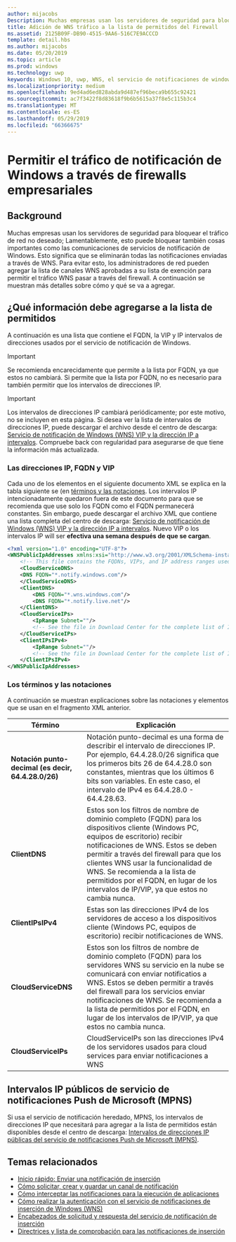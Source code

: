 ```yaml
---
author: mijacobs
Description: Muchas empresas usan los servidores de seguridad para bloquear el tráfico no deseado. Este documento describe cómo permitir el tráfico WNS pasar a través de firewalls.
title: Adición de WNS tráfico a la lista de permitidos del Firewall
ms.assetid: 2125B09F-DB90-4515-9AA6-516C7E9ACCCD
template: detail.hbs
ms.author: mijacobs
ms.date: 05/20/2019
ms.topic: article
ms.prod: windows
ms.technology: uwp
keywords: Windows 10, uwp, WNS, el servicio de notificaciones de windows, notificación, windows, firewall, solución de problemas, IP, el tráfico, enterprise, red, IPv4, VIP, FQDN, dirección IP pública
ms.localizationpriority: medium
ms.openlocfilehash: 9ed4ad6ed828abda9d487ef96beca9b655c92421
ms.sourcegitcommit: ac7f3422f8d83618f9b6b5615a37f8e5c115b3c4
ms.translationtype: MT
ms.contentlocale: es-ES
ms.lasthandoff: 05/29/2019
ms.locfileid: "66366675"
---
```

# <a name="allowing-windows-notification-traffic-through-enterprise-firewalls"></a>Permitir el tráfico de notificación de Windows a través de firewalls empresariales

## <a name="background"></a>Background
Muchas empresas usan los servidores de seguridad para bloquear el tráfico de red no deseado; Lamentablemente, esto puede bloquear también cosas importantes como las comunicaciones de servicios de notificación de Windows. Esto significa que se eliminarán todas las notificaciones enviadas a través de WNS. Para evitar esto, los administradores de red pueden agregar la lista de canales WNS aprobadas a su lista de exención para permitir el tráfico WNS pasar a través del firewall. A continuación se muestran más detalles sobre cómo y qué se va a agregar. 


## <a name="what-information-should-be-added-to-the-allowlist"></a>¿Qué información debe agregarse a la lista de permitidos
A continuación es una lista que contiene el FQDN, la VIP y IP intervalos de direcciones usados por el servicio de notificación de Windows. 

> [!IMPORTANT]
> Se recomienda encarecidamente que permite a la lista por FQDN, ya que estos no cambiará. Si permite que la lista por FQDN, no es necesario para también permitir que los intervalos de direcciones IP.

> [!IMPORTANT]
> Los intervalos de direcciones IP cambiará periódicamente; por este motivo, no se incluyen en esta página. Si desea ver la lista de intervalos de direcciones IP, puede descargar el archivo desde el centro de descarga: [Servicio de notificación de Windows (WNS) VIP y la dirección IP a intervalos](https://www.microsoft.com/download/details.aspx?id=44238). Compruebe back con regularidad para asegurarse de que tiene la información más actualizada. 


### <a name="fqdns-vips-and-ips"></a>Las direcciones IP, FQDN y VIP
Cada uno de los elementos en el siguiente documento XML se explica en la tabla siguiente se (en [términos y las notaciones](#terms-and-notations). Los intervalos IP intencionadamente quedaron fuera de este documento para que se recomienda que use solo los FQDN como el FQDN permanecerá constantes. Sin embargo, puede descargar el archivo XML que contiene una lista completa del centro de descarga: [Servicio de notificación de Windows (WNS) VIP y la dirección IP a intervalos](https://www.microsoft.com/download/details.aspx?id=44238). Nuevo VIP o los intervalos IP will ser **efectiva una semana después de que se cargan**.

```XML
<?xml version="1.0" encoding="UTF-8"?>
<WNSPublicIpAddresses xmlns:xsi="http://www.w3.org/2001/XMLSchema-instance" xmlns:xsd="http://www.w3.org/2001/XMLSchema">
    <!-- This file contains the FQDNs, VIPs, and IP address ranges used by the Windows Notification Service. A new text file will be uploaded every time a new VIP or IP range is released in production.  Please copy the below information and perform the necessary changes on your site. Endpoints in CloudService nodes are used for cloud services to send notifications to WNS. Endpoints in Client nodes are used by devices to receive notifications from WNS. --> 
    <CloudServiceDNS>
    <DNS FQDN="*.notify.windows.com"/>
    </CloudServiceDNS>
    <ClientDNS>
        <DNS FQDN="*.wns.windows.com"/>
        <DNS FQDN="*.notify.live.net"/>
    </ClientDNS>
    <CloudServiceIPs>
        <IpRange Subnet=""/>
        <!-- See the file in Download Center for the complete list of IP ranges -->
    </CloudServiceIPs>
    <ClientIPsIPv4>
        <IpRange Subnet=""/>
        <!-- See the file in Download Center for the complete list of IP ranges -->
    </ClientIPsIPv4>
</WNSPublicIpAddresses>

```

### <a name="terms-and-notations"></a>Los términos y las notaciones
A continuación se muestran explicaciones sobre las notaciones y elementos que se usan en el fragmento XML anterior.

| Término | Explicación |
|---|---|
| **Notación punto-decimal (es decir, 64.4.28.0/26)** | Notación punto-decimal es una forma de describir el intervalo de direcciones IP. Por ejemplo, 64.4.28.0/26 significa que los primeros bits 26 de 64.4.28.0 son constantes, mientras que los últimos 6 bits son variables.  En este caso, el intervalo de IPv4 es 64.4.28.0 - 64.4.28.63. |
| **ClientDNS** | Estos son los filtros de nombre de dominio completo (FQDN) para los dispositivos cliente (Windows PC, equipos de escritorio) recibir notificaciones de WNS. Estos se deben permitir a través del firewall para que los clientes WNS usar la funcionalidad de WNS.  Se recomienda a la lista de permitidos por el FQDN, en lugar de los intervalos de IP/VIP, ya que estos no cambia nunca. |
| **ClientIPsIPv4** | Estas son las direcciones IPv4 de los servidores de acceso a los dispositivos cliente (Windows PC, equipos de escritorio) recibir notificaciones de WNS. |
| **CloudServiceDNS** | Estos son los filtros de nombre de dominio completo (FQDN) para los servidores WNS su servicio en la nube se comunicará con enviar notificatios a WNS. Estos se deben permitir a través del firewall para los servicios enviar notificaciones de WNS.  Se recomienda a la lista de permitidos por el FQDN, en lugar de los intervalos de IP/VIP, ya que estos no cambia nunca.|
| **CloudServiceIPs** | CloudServiceIPs son las direcciones IPv4 de los servidores usados para cloud services para enviar notificaciones a WNS  |


## <a name="microsoft-push-notifications-service-mpns-public-ip-ranges"></a>Intervalos IP públicos de servicio de notificaciones Push de Microsoft (MPNS)
Si usa el servicio de notificación heredado, MPNS, los intervalos de direcciones IP que necesitará para agregar a la lista de permitidos están disponibles desde el centro de descarga: [Intervalos de direcciones IP públicas del servicio de notificaciones Push de Microsoft (MPNS)](https://www.microsoft.com/download/details.aspx?id=44535).


## <a name="related-topics"></a>Temas relacionados

* [Inicio rápido: Enviar una notificación de inserción](https://docs.microsoft.com/previous-versions/windows/apps/hh868252(v=win.10))
* [Cómo solicitar, crear y guardar un canal de notificación](https://docs.microsoft.com/previous-versions/windows/apps/hh465412(v=win.10))
* [Cómo interceptar las notificaciones para la ejecución de aplicaciones](https://docs.microsoft.com/previous-versions/windows/apps/jj709907(v=win.10))
* [Cómo realizar la autenticación con el servicio de notificaciones de inserción de Windows (WNS)](https://docs.microsoft.com/previous-versions/windows/apps/hh465407(v=win.10))
* [Encabezados de solicitud y respuesta del servicio de notificación de inserción](https://docs.microsoft.com/previous-versions/windows/apps/hh465435(v=win.10))
* [Directrices y lista de comprobación para las notificaciones de inserción](https://docs.microsoft.com/windows/uwp/controls-and-patterns/tiles-and-notifications-windows-push-notification-services--wns--overview)
 
